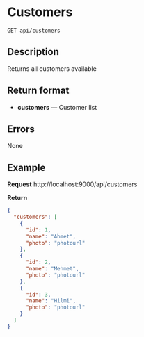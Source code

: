 # Customers

    GET api/customers

## Description
Returns all customers available

## Return format
- **customers** — Customer list

## Errors
None

## Example
**Request**
http://localhost:9000/api/customers

**Return**
``` json
{
  "customers": [
    {
      "id": 1,
      "name": "Ahmet",
      "photo": "photourl"
    },
    {
      "id": 2,
      "name": "Mehmet",
      "photo": "photourl"
    },
    {
      "id": 3,
      "name": "Hilmi",
      "photo": "photourl"
    }
  ]
}
```
